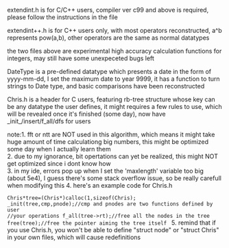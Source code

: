 extendint.h is for C/C++ users, compiler ver c99 and above is required, please follow the instructions in the file  
  
extendint++.h is for C++ users only, with most operators reconstructed, a^b represents pow(a,b), other operators are the same as normal datatypes  
  
the two files above are experimental high accuracy calculation functions for integers, may still have some unexpeceted bugs left  

DateType is a pre-defined datatype which presents a date in the form of yyyy-mm-dd, I set the maximum date to year 9999, it has a function to turn strings to Date type, and basic comparisons have been reconstructed

Chris.h is a header for C users, featuring rb-tree structure whose key can be any datatype the user defines, it might requires a few rules to use, which will be revealed once it's finished (some day), now have \_init\_/insert/f_all/dfs for users

note:1. fft or ntt are NOT used in this algorithm, which means it might take huge amount of time calculationg big numbers, this might be optimized some day when I actually learn them  
2. due to my ignorance, bit opertations can yet be realized, this might NOT get optimized since i dont know how  
3. in my ide, errors pop up when I set the 'maxlength' variable too big (about 5e4), I guess there's some stack overflow issue, so be really carefull when modifying this
4. here's an example code for Chris.h

<code>Chris\*tree=(Chris\*)calloc(1,sizeof(Chris);
  _init(tree,cmp,pnode);//cmp and pnodes are two functions defined by user
  //your operations
  f_all(tree->rt);//free all the nodes in the tree
  free(tree);//free the pointer aiming the tree itself
</code>
5. remind that if you use Chris.h, you won't be able to define "struct node" or "struct Chris" in your own files, which will cause redefinitions
